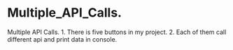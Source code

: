 # Multiple_API_Calls.
Multiple API Calls.  1. There is five buttons in my project. 2. Each of them  call  different api and print data in console.
